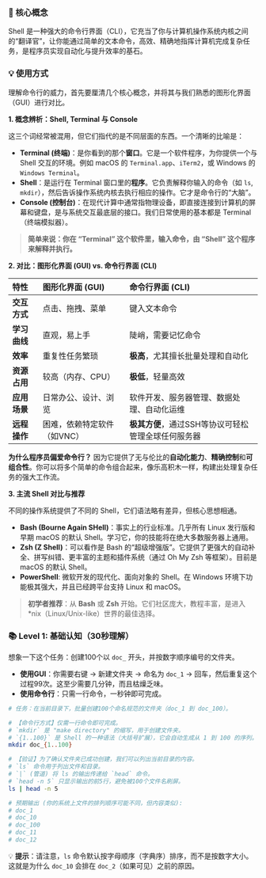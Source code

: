 ### 🎯 核心概念
Shell 是一种强大的命令行界面（CLI），它充当了你与计算机操作系统内核之间的“翻译官”，让你能通过简单的文本命令，高效、精确地指挥计算机完成复杂任务，是程序员实现自动化与提升效率的基石。

### 💡 使用方式
理解命令行的威力，首先要厘清几个核心概念，并将其与我们熟悉的图形化界面（GUI）进行对比。

**1. 概念辨析：Shell, Terminal 与 Console**

这三个词经常被混用，但它们指代的是不同层面的东西。一个清晰的比喻是：

*   **Terminal (终端)**：是你看到的那个**窗口**。它是一个软件程序，为你提供一个与 Shell 交互的环境。例如 macOS 的 `Terminal.app`、`iTerm2`，或 Windows 的 `Windows Terminal`。
*   **Shell**：是运行在 Terminal 窗口里的**程序**。它负责解释你输入的命令（如 `ls`, `mkdir`），然后告诉操作系统内核去执行相应的操作。它才是命令行的“大脑”。
*   **Console (控制台)**：在现代计算中通常指物理设备，即直接连接到计算机的屏幕和键盘，是与系统交互最底层的接口。我们日常使用的基本都是 Terminal（终端模拟器）。

> **简单来说：你在 “Terminal” 这个软件里，输入命令，由 “Shell” 这个程序来解释并执行。**

**2. 对比：图形化界面 (GUI) vs. 命令行界面 (CLI)**

| 特性 | 图形化界面 (GUI) | 命令行界面 (CLI) |
| :--- | :--- | :--- |
| **交互方式** | 点击、拖拽、菜单 | 键入文本命令 |
| **学习曲线** | 直观，易上手 | 陡峭，需要记忆命令 |
| **效率** | 重复性任务繁琐 | **极高**，尤其擅长批量处理和自动化 |
| **资源占用** | 较高（内存、CPU） | **极低**，轻量高效 |
| **应用场景** | 日常办公、设计、浏览 | 软件开发、服务器管理、数据处理、自动化运维 |
| **远程操作** | 困难，依赖特定软件（如VNC） | **极其方便**，通过SSH等协议可轻松管理全球任何服务器 |

**为什么程序员偏爱命令行？** 因为它提供了无与伦比的**自动化能力**、**精确控制**和**可组合性**。你可以将多个简单的命令组合起来，像乐高积木一样，构建出处理复杂任务的强大工作流。

**3. 主流 Shell 对比与推荐**

不同的操作系统提供了不同的 Shell，它们语法略有差异，但核心思想相通。

*   **Bash (Bourne Again SHell)**：事实上的行业标准。几乎所有 Linux 发行版和早期 macOS 的默认 Shell。学习它，你的技能将在绝大多数服务器上通用。
*   **Zsh (Z Shell)**：可以看作是 Bash 的“超级增强版”。它提供了更强大的自动补全、拼写纠错、更丰富的主题和插件系统（通过 Oh My Zsh 等框架）。目前是 macOS 的默认 Shell。
*   **PowerShell**: 微软开发的现代化、面向对象的 Shell。在 Windows 环境下功能极其强大，并且已经跨平台支持 Linux 和 macOS。

> **初学者推荐**：从 **Bash** 或 **Zsh** 开始。它们社区庞大，教程丰富，是进入 *nix（Linux/Unix-like）世界的最佳选择。

### 📚 Level 1: 基础认知（30秒理解）
想象一下这个任务：创建100个以 `doc_` 开头，并按数字顺序编号的文件夹。

*   **使用GUI**：你需要右键 -> 新建文件夹 -> 命名为 `doc_1` -> 回车，然后重复这个过程99次。这至少需要几分钟，而且枯燥乏味。
*   **使用命令行**：只需一行命令，一秒钟即可完成。

```bash
# 任务：在当前目录下，批量创建100个命名规范的文件夹（doc_1 到 doc_100）。

# 【命令行方式】仅需一行命令即可完成。
# `mkdir` 是 "make directory" 的缩写，用于创建文件夹。
# `{1..100}` 是 Shell 的一种语法（大括号扩展），它会自动生成从 1 到 100 的序列。
mkdir doc_{1..100}

# 【验证】为了确认文件夹已成功创建，我们可以列出当前目录的内容。
# `ls` 命令用于列出文件和目录。
# `|` (管道) 将 ls 的输出传递给 `head` 命令。
# `head -n 5` 只显示输出的前5行，避免被100个文件名刷屏。
ls | head -n 5

# 预期输出 (你的系统上文件的排列顺序可能不同，但内容类似):
# doc_1
# doc_10
# doc_100
# doc_11
# doc_12
```

💡 **提示**：请注意，`ls` 命令默认按字母顺序（字典序）排序，而不是按数字大小。这就是为什么 `doc_10` 会排在 `doc_2`（如果可见）之前的原因。